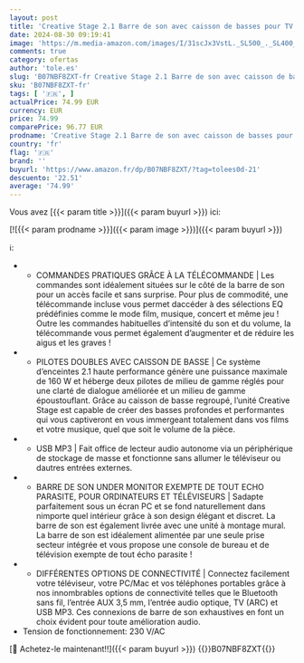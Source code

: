 ```yaml
---
layout: post
title: 'Creative Stage 2.1 Barre de son avec caisson de basses pour TV  ordinateur et écrans ultra larges  Bluetooth / Entrée optique / ARC / AUX  télécommande et kit de montage mural'
date: 2024-08-30 09:19:41
image: 'https://m.media-amazon.com/images/I/31scJx3VstL._SL500_._SL400_.jpg'
comments: true
category: ofertas
author: 'tole.es'
slug: 'B07NBF8ZXT-fr Creative Stage 2.1 Barre de son avec caisson de basses...'
sku: 'B07NBF8ZXT-fr'
tags: [ '🇫🇷', ]
actualPrice: 74.99 EUR
currency: EUR
price: 74.99
comparePrice: 96.77 EUR
prodname: 'Creative Stage 2.1 Barre de son avec caisson de basses pour TV  ordinateur et écrans ultra larges  Bluetooth / Entrée optique / ARC / AUX  télécommande et kit de montage mural'
country: 'fr'
flag: '🇫🇷'
brand: ''
buyurl: 'https://www.amazon.fr/dp/B07NBF8ZXT/?tag=tolees0d-21'
descuento: '22.51'
average: '74.99'
---
```


Vous avez [{{< param title >}}]({{< param buyurl >}}) ici:

[![{{< param prodname >}}]({{< param image >}})]({{< param buyurl >}})

ℹ️:

- - COMMANDES PRATIQUES GRÂCE À LA TÉLÉCOMMANDE | Les commandes sont idéalement situées sur le côté de la barre de son pour un accès facile et sans surprise. Pour plus de commodité, une télécommande incluse vous permet daccéder à des sélections EQ prédéfinies comme le mode film, musique, concert et même jeu ! Outre les commandes habituelles d’intensité du son et du volume, la télécommande vous permet également d’augmenter et de réduire les aigus et les graves !
- - PILOTES DOUBLES AVEC CAISSON DE BASSE | Ce système d’enceintes 2.1 haute performance génère une puissance maximale de 160 W et héberge deux pilotes de milieu de gamme réglés pour une clarté de dialogue améliorée et un milieu de gamme époustouflant. Grâce au caisson de basse regroupé, l’unité Creative Stage est capable de créer des basses profondes et performantes qui vous captiveront en vous immergeant totalement dans vos films et votre musique, quel que soit le volume de la pièce.
- - USB MP3 | Fait office de lecteur audio autonome via un périphérique de stockage de masse et fonctionne sans allumer le téléviseur ou dautres entrées externes.
- - BARRE DE SON UNDER MONITOR EXEMPTE DE TOUT ECHO PARASITE, POUR ORDINATEURS ET TÉLÉVISEURS | Sadapte parfaitement sous un écran PC et se fond naturellement dans nimporte quel intérieur grâce à son design élégant et discret. La barre de son est également livrée avec une unité à montage mural. La barre de son est idéalement alimentée par une seule prise secteur intégrée et vous propose une console de bureau et de télévision exempte de tout écho parasite !
- - DIFFÉRENTES OPTIONS DE CONNECTIVITÉ | Connectez facilement votre téléviseur, votre PC/Mac et vos téléphones portables grâce à nos innombrables options de connectivité telles que le Bluetooth sans fil, l’entrée AUX 3,5 mm, l’entrée audio optique, TV (ARC) et USB MP3. Ces connexions de barre de son exhaustives en font un choix évident pour toute amélioration audio.
- Tension de fonctionnement: 230 V/AC

[🛒 Achetez-le maintenant!!]({{< param buyurl >}})
{{<world>}}B07NBF8ZXT{{</world>}}

